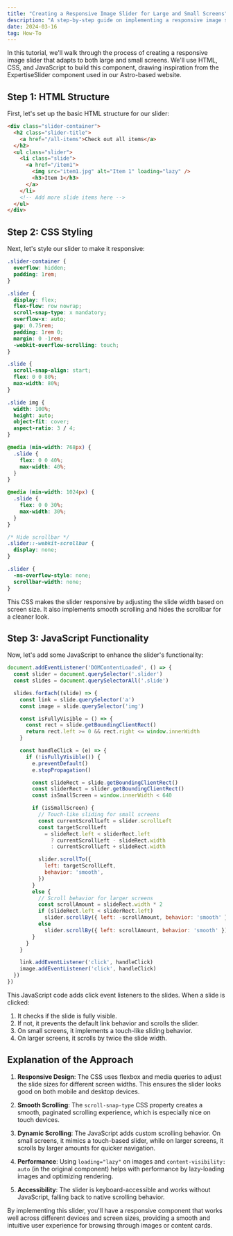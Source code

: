 ```yaml
---
title: "Creating a Responsive Image Slider for Large and Small Screens"
description: "A step-by-step guide on implementing a responsive image slider that works well on both desktop and mobile devices."
date: 2024-03-16
tag: How-To
---
```


In this tutorial, we'll walk through the process of creating a responsive image slider that adapts to both large and small screens. We'll use HTML, CSS, and JavaScript to build this component, drawing inspiration from the ExpertiseSlider component used in our Astro-based website.

## Step 1: HTML Structure

First, let's set up the basic HTML structure for our slider:

```html
<div class="slider-container">
  <h2 class="slider-title">
    <a href="/all-items">Check out all items</a>
  </h2>
  <ul class="slider">
    <li class="slide">
      <a href="/item1">
        <img src="item1.jpg" alt="Item 1" loading="lazy" />
        <h3>Item 1</h3>
      </a>
    </li>
    <!-- Add more slide items here -->
  </ul>
</div>
```

## Step 2: CSS Styling

Next, let's style our slider to make it responsive:

```css
.slider-container {
  overflow: hidden;
  padding: 1rem;
}

.slider {
  display: flex;
  flex-flow: row nowrap;
  scroll-snap-type: x mandatory;
  overflow-x: auto;
  gap: 0.75rem;
  padding: 1rem 0;
  margin: 0 -1rem;
  -webkit-overflow-scrolling: touch;
}

.slide {
  scroll-snap-align: start;
  flex: 0 0 80%;
  max-width: 80%;
}

.slide img {
  width: 100%;
  height: auto;
  object-fit: cover;
  aspect-ratio: 3 / 4;
}

@media (min-width: 768px) {
  .slide {
    flex: 0 0 40%;
    max-width: 40%;
  }
}

@media (min-width: 1024px) {
  .slide {
    flex: 0 0 30%;
    max-width: 30%;
  }
}

/* Hide scrollbar */
.slider::-webkit-scrollbar {
  display: none;
}

.slider {
  -ms-overflow-style: none;
  scrollbar-width: none;
}
```

This CSS makes the slider responsive by adjusting the slide width based on screen size. It also implements smooth scrolling and hides the scrollbar for a cleaner look.

## Step 3: JavaScript Functionality

Now, let's add some JavaScript to enhance the slider's functionality:

```javascript
document.addEventListener('DOMContentLoaded', () => {
  const slider = document.querySelector('.slider')
  const slides = document.querySelectorAll('.slide')

  slides.forEach((slide) => {
    const link = slide.querySelector('a')
    const image = slide.querySelector('img')

    const isFullyVisible = () => {
      const rect = slide.getBoundingClientRect()
      return rect.left >= 0 && rect.right <= window.innerWidth
    }

    const handleClick = (e) => {
      if (!isFullyVisible()) {
        e.preventDefault()
        e.stopPropagation()

        const slideRect = slide.getBoundingClientRect()
        const sliderRect = slider.getBoundingClientRect()
        const isSmallScreen = window.innerWidth < 640

        if (isSmallScreen) {
          // Touch-like sliding for small screens
          const currentScrollLeft = slider.scrollLeft
          const targetScrollLeft
            = slideRect.left < sliderRect.left
              ? currentScrollLeft - slideRect.width
              : currentScrollLeft + slideRect.width

          slider.scrollTo({
            left: targetScrollLeft,
            behavior: 'smooth',
          })
        }
        else {
          // Scroll behavior for larger screens
          const scrollAmount = slideRect.width * 2
          if (slideRect.left < sliderRect.left)
            slider.scrollBy({ left: -scrollAmount, behavior: 'smooth' })
          else
            slider.scrollBy({ left: scrollAmount, behavior: 'smooth' })
        }
      }
    }

    link.addEventListener('click', handleClick)
    image.addEventListener('click', handleClick)
  })
})
```

This JavaScript code adds click event listeners to the slides. When a slide is clicked:

1. It checks if the slide is fully visible.
2. If not, it prevents the default link behavior and scrolls the slider.
3. On small screens, it implements a touch-like sliding behavior.
4. On larger screens, it scrolls by twice the slide width.

## Explanation of the Approach

1. **Responsive Design**: The CSS uses flexbox and media queries to adjust the slide sizes for different screen widths. This ensures the slider looks good on both mobile and desktop devices.

2. **Smooth Scrolling**: The `scroll-snap-type` CSS property creates a smooth, paginated scrolling experience, which is especially nice on touch devices.

3. **Dynamic Scrolling**: The JavaScript adds custom scrolling behavior. On small screens, it mimics a touch-based slider, while on larger screens, it scrolls by larger amounts for quicker navigation.

4. **Performance**: Using `loading="lazy"` on images and `content-visibility: auto` (in the original component) helps with performance by lazy-loading images and optimizing rendering.

5. **Accessibility**: The slider is keyboard-accessible and works without JavaScript, falling back to native scrolling behavior.

By implementing this slider, you'll have a responsive component that works well across different devices and screen sizes, providing a smooth and intuitive user experience for browsing through images or content cards.
